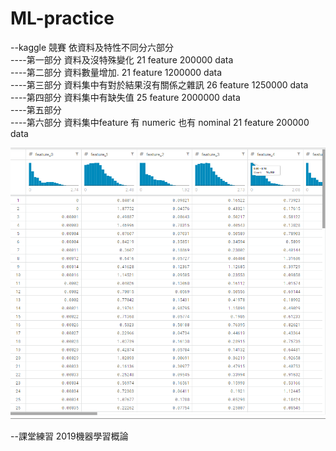 # ML-practice
--kaggle 競賽 依資料及特性不同分六部分  
----第一部分 資料及沒特殊變化  21 feature 200000 data   
----第二部分 資料數量增加.  21 feature 1200000 data   
----第三部分 資料集中有對於結果沒有關係之雜訊  26 feature 1250000 data     
----第四部分 資料集中有缺失值 25 feature 2000000 data   
----第五部分  
----第六部分 資料集中feature 有 numeric 也有 nominal 21 feature 200000 data  

![model performance](/kaggle.PNG)

--課堂練習 2019機器學習概論




